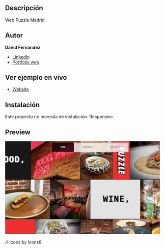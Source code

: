## Descripción

Web Puzzle Madrid

## Autor

**David Fernández**

* [LinkedIn](www.linkedin.com/in/david-fernandez-comesaña)
* [Portfolio web](https://personal-virtualfolio.netlify.app/)

## Ver ejemplo en vivo

- [Website](https://puzzlemadriz.com/)

## Instalación

Este proyecto no necesita de instalación. Responsive.

## Preview

![Image text](https://github.com/davidFCDev/restaurant-react/blob/main/public/assets/fotoWeb.jpg)

// Icons by Icons8
